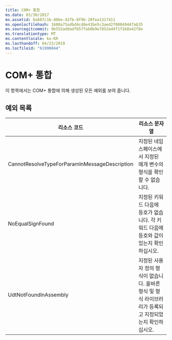 ```yaml
---
title: COM+ 통합
ms.date: 03/30/2017
ms.assetid: 6a687c1b-d0be-42fb-8f9b-20fea1317411
ms.openlocfilehash: 1680a75adbd4cd6e43be5c3aed2f00049447ab35
ms.sourcegitcommit: 9b552addadfb57fab0b9e7852ed4f1f1b8a42f8e
ms.translationtype: MT
ms.contentlocale: ko-KR
ms.lasthandoff: 04/23/2019
ms.locfileid: "61998844"
---
```

# <a name="com-integration"></a>COM+ 통합
이 항목에서는 COM+ 통합에 의해 생성된 모든 예외를 보여 줍니다.  
  
## <a name="exception-list"></a>예외 목록  
  
|리소스 코드|리소스 문자열|  
|-------------------|---------------------|  
|CannotResolveTypeForParamInMessageDescription|지정된 네임스페이스에서 지정된 매개 변수의 형식을 확인할 수 없습니다.|  
|NoEqualSignFound|지정된 키워드 다음에 등호가 없습니다. 각 키워드 다음에 등호와 값이 있는지 확인하십시오.|  
|UdtNotFoundInAssembly|지정된 사용자 정의 형식이 없습니다. 올바른 형식 및 형식 라이브러리가 등록되고 지정되었는지 확인하십시오.|
